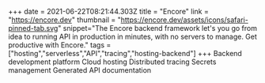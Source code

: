 +++
date = 2021-06-22T08:21:44.303Z
title = "Encore"
link = "https://encore.dev"
thumbnail = "https://encore.dev/assets/icons/safari-pinned-tab.svg"
snippet="The Encore backend framework let's you go from idea to running API in production in minutes, with no servers to manage. Get productive with Encore."
tags = ["hosting","serverless","API","tracing","hosting-backend"]
+++
Backend development platform
Cloud hosting
Distributed tracing
Secrets management
Generated API documentation
